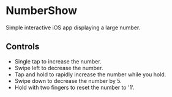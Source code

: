 #  NumberShow

Simple interactive iOS app displaying a large number.

## Controls

+ Single tap to increase the number.
+ Swipe left to decrease the number.
+ Tap and hold to rapidly increase the number while you hold.
+ Swipe down to decrease the number by 5.
+ Hold with two fingers to reset the number to '1'.

